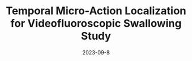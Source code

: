 ---
title: "Temporal Micro-Action Localization for Videofluoroscopic Swallowing Study"
collection:  journals
permalink: /publication/Temporal_MA
date: 2023-09-8
year: "2023"
venue: "IEEE J. Biomed. Health Informatics"
city: 
state: ""
thumbnail: "Temporal_MA.png"
teaser : 
authors: "Xianghui Ruan, Meng Dai, Zhuokun Chen, Zeng You, Yaowen Zhang, Yuanqing Li, Zulin Dou, Mingkui tan"
bibtex: Temporal_MA.txt
uri: Temporal_MA.pdf
arxiv: 
project: 
source:
poster:
data:
---